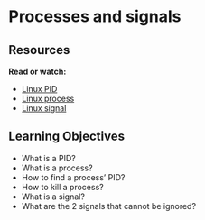 # Processes and signals

## Resources
**Read or watch:**
- [Linux PID](http://www.linfo.org/pid.html)
- [Linux process](https://www.thegeekstuff.com/2012/03/linux-processes-environment/)
- [Linux signal](https://www.thegeekstuff.com/2012/03/linux-signals-fundamentals/)

## Learning Objectives
- What is a PID?
- What is a process?
- How to find a process’ PID?
- How to kill a process?
- What is a signal?
- What are the 2 signals that cannot be ignored?
